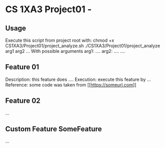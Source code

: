 # CS 1XA3 Project01 - <MyMacId>
## Usage
Execute this script from project root with:
chmod +x CS1XA3/Project01/project_analyze.sh
./CS1XA3/Project01/project_analyze arg1 arg2 ...
With possible arguments
arg1: ....
arg2: ....
....
## Feature 01
Description: this feature does ....
Execution: execute this feature by ...
Reference: some code was taken from [[https://someurl.com]]
## Feature 02
...
## Custom Feature SomeFeature
...
